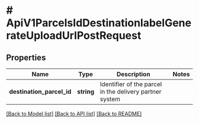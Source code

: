 # # ApiV1ParcelsIdDestinationlabelGenerateUploadUrlPostRequest

## Properties

Name | Type | Description | Notes
------------ | ------------- | ------------- | -------------
**destination_parcel_id** | **string** | Identifier of the parcel in the delivery partner system |

[[Back to Model list]](../../README.md#models) [[Back to API list]](../../README.md#endpoints) [[Back to README]](../../README.md)
